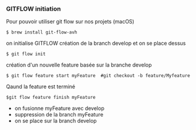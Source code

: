 ### GITFLOW initiation

Pour pouvoir utiliser git flow sur nos projets (macOS)

	$ brew install git-flow-avh

on initialise GITFLOW
création de la branch develop et on se place dessus

	$ git flow init
	
création d'un nouvelle feature basée sur la branche develop

	$ git flow feature start myFeature  #git checkout -b feature/Myfeature

Qaund la feature est terminé

	$git flow feature finish myFeature 

* on fusionne myFeature avec develop 
* suppression de la branch myFeature
* on se place sur la branch develop	